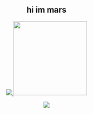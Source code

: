 <h2 align="center">hi im mars</h2>
<p align="center">
  <a href="https://github.com/anuraghazra/github-readme-stats">
    <img src="https://github-readme-stats.vercel.app/api?username=marsupialgutz&count_private=true&theme=tokyonight&show_icons=true">
    <img src="https://github-readme-stats.vercel.app/api/top-langs/?username=marsupialgutz&theme=tokyonight&layout=compact&card_width=250" height="195rem">
  </a>
</p>
<div align="center">
  <p>
    <a href="https://discord.com/users/449287407142043658">
      <img src="https://lanyard.cnrad.dev/api/449287407142043658">
    </a>
  </p>
</div>
